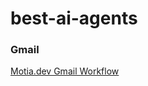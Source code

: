 # best-ai-agents

### Gmail

[Motia.dev Gmail Workflow](https://github.com/MotiaDev/motia-examples/tree/main/examples/gmail-workflow)
